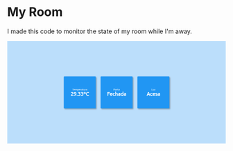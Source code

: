 # My Room

I made this code to monitor the state of my room while I'm away.

![my room](print.png)

